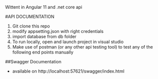 Wittent in Angular 11 and .net core api

#API DOCUMENTATION
1. Git clone this repo
2. modify appsetting.json with right credentials
3. import database from db folder
4. To run locally, open and launch project in visual studio
5. Make use of postman (or any other api testing tool) to test any of the following end points manually


##Swagger Documentation
- available on http://localhost:57621/swagger/index.html
